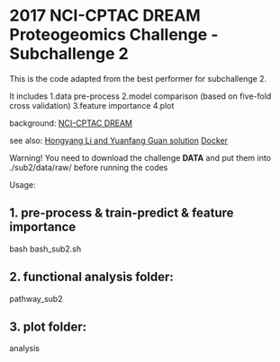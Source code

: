 # 2017 NCI-CPTAC DREAM Proteogeomics Challenge - Subchallenge 2

This is the code adapted from the best performer for subchallenge 2.

It includes 1.data pre-process 2.model comparison (based on five-fold cross validation) 3.feature importance 4.plot

background: [NCI-CPTAC DREAM](https://www.synapse.org/#!Synapse:syn8228304/wiki/)

see also: [Hongyang Li and Yuanfang Guan solution](https://www.synapse.org/#!Synapse:syn11522015/wiki/496744)  [Docker](https://www.synapse.org/#!Synapse:syn11522015/docker/)

Warning! You need to download the challenge **DATA** and put them into ./sub2/data/raw/ before running the codes

Usage:

## 1. pre-process & train-predict & feature importance

bash bash_sub2.sh

## 2. functional analysis folder:

pathway_sub2

## 3. plot folder:

analysis

